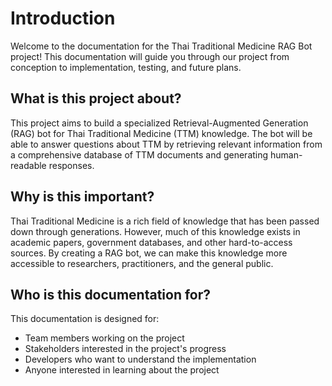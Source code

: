 # Introduction

Welcome to the documentation for the Thai Traditional Medicine RAG Bot project! This documentation will guide you through our project from conception to implementation, testing, and future plans.

## What is this project about?

This project aims to build a specialized Retrieval-Augmented Generation (RAG) bot for Thai Traditional Medicine (TTM) knowledge. The bot will be able to answer questions about TTM by retrieving relevant information from a comprehensive database of TTM documents and generating human-readable responses.

## Why is this important?

Thai Traditional Medicine is a rich field of knowledge that has been passed down through generations. However, much of this knowledge exists in academic papers, government databases, and other hard-to-access sources. By creating a RAG bot, we can make this knowledge more accessible to researchers, practitioners, and the general public.

## Who is this documentation for?

This documentation is designed for:

- Team members working on the project
- Stakeholders interested in the project's progress
- Developers who want to understand the implementation
- Anyone interested in learning about the project